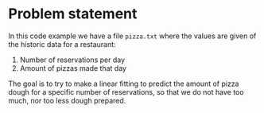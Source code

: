 # Problem statement

In this code example we have a file `pizza.txt` where the values are given of the historic data for a restaurant:
  1. Number of reservations per day
  2. Amount of pizzas made that day

The goal is to try to make a linear fitting to predict the amount of pizza dough for a specific number of reservations, so that we do not have too much, nor too less dough prepared. 